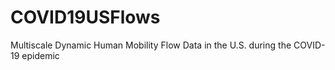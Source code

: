 # COVID19USFlows
Multiscale Dynamic Human Mobility Flow Data in the U.S. during the COVID-19 epidemic
